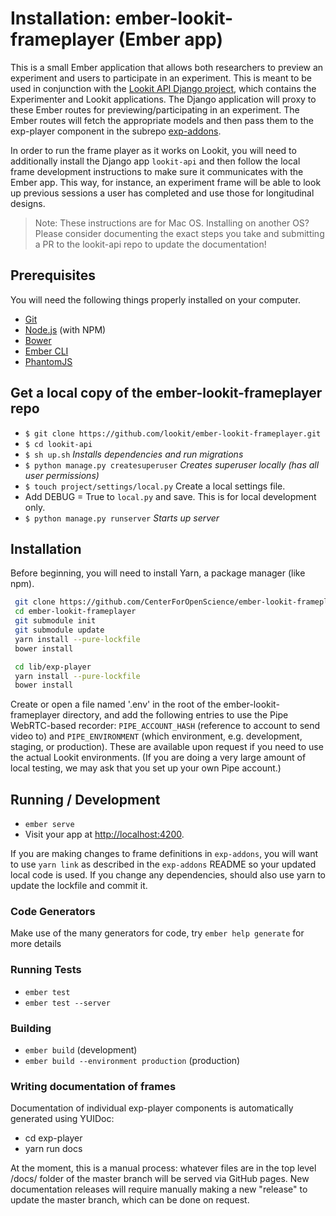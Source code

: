 # Installation: ember-lookit-frameplayer (Ember app)

This is a small Ember application that allows both researchers to preview an experiment and users to
participate in an experiment. This is meant to be used in conjunction with the [Lookit API Django project](https://github.com/lookit/lookit-api), which contains the Experimenter and Lookit applications.
The Django application will proxy to these Ember routes for previewing/participating in an experiment.
The Ember routes will fetch the appropriate models and then pass them to the exp-player component in the subrepo [exp-addons](https://github.com/lookit/exp-addons).

In order to run the frame player as it works on Lookit, you will need to additionally install the Django app `lookit-api` and then follow the local frame development instructions to make sure it communicates with the Ember app. This way, for instance, an experiment frame will be able to look up previous sessions a user has completed and use those for longitudinal designs.

> Note: These instructions are for Mac OS. Installing on another OS? Please consider
documenting the exact steps you take and submitting a PR to the lookit-api repo to update the documentation!

## Prerequisites

You will need the following things properly installed on your computer.

* [Git](http://git-scm.com/)
* [Node.js](http://nodejs.org/) (with NPM)
* [Bower](http://bower.io/)
* [Ember CLI](http://ember-cli.com/)
* [PhantomJS](http://phantomjs.org/)

## Get a local copy of the ember-lookit-frameplayer repo

- `$ git clone https://github.com/lookit/ember-lookit-frameplayer.git`
- `$ cd lookit-api`
- `$ sh up.sh` *Installs dependencies and run migrations*
- `$ python manage.py createsuperuser` *Creates superuser locally (has all user permissions)*
- `$ touch project/settings/local.py` Create a local settings file.
- Add DEBUG = True to `local.py` and save. This is for local development only.
- `$ python manage.py runserver` *Starts up server*


## Installation

Before beginning, you will need to install Yarn, a package manager (like npm).

```bash
 git clone https://github.com/CenterForOpenScience/ember-lookit-frameplayer.git
 cd ember-lookit-frameplayer
 git submodule init
 git submodule update
 yarn install --pure-lockfile
 bower install

 cd lib/exp-player
 yarn install --pure-lockfile
 bower install
```

Create or open a file named '.env' in the root of the ember-lookit-frameplayer directory, 
and add the following entries to use the Pipe WebRTC-based recorder: `PIPE_ACCOUNT_HASH` 
(reference to account to send video to) and `PIPE_ENVIRONMENT` (which environment, e.g. development, staging, or production). These are available upon request if you need to use the actual Lookit environments. (If you are doing a very large amount of local testing, we may ask that you set up your own Pipe account.)

## Running / Development

* `ember serve`
* Visit your app at [http://localhost:4200](http://localhost:4200).

If you are making changes to frame definitions in `exp-addons`, you will want to use `yarn link` as described in the `exp-addons` README so your updated local code is used. If you change any dependencies, should also use yarn to update the lockfile and commit it.

### Code Generators

Make use of the many generators for code, try `ember help generate` for more details

### Running Tests

* `ember test`
* `ember test --server`

### Building

* `ember build` (development)
* `ember build --environment production` (production)

### Writing documentation of frames

Documentation of individual exp-player components is automatically generated using YUIDoc:

* cd exp-player
* yarn run docs

At the moment, this is a manual process: whatever files are in the top level /docs/ folder of the master branch will be served via GitHub pages. New documentation releases will require manually making a new "release" to update the master branch, which can be done on request.